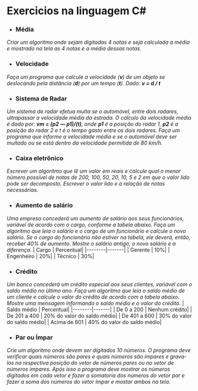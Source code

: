 # Exercicios na linguagem C#

-  ### **Média**   
_Criar um algoritmo onde sejam digitadas 4 notas e seja calculada a média e mostrado na tela as 4 notas e a média dessas notas._

- ### **Velocidade**  
_Faça um programa que calcule a velocidade (**v**) de um objeto se deslocando pela distância (**d**) por um tempo (**t**). 
Dado: **v = d / t**_

- ###  **Sistema de Radar**  
_Um sistema de radar efetua multa se o automóvel, entre dois radares, ultrapassar a velocidade média da estrada. O cálculo da velocidade média é dado por: 
**vm = (p2 — p1)/(t)**, onde **p1** é a posição do radar 1, **p2** é a posição do radar 2 e t é o tempo gasto entre os dois radares.
Faça um programa que informe a velocidade média e se o automóvel deve ser multado ou se está dentro da velocidade permitida de 80 km/h._

- ###  **Caixa eletrônico**  
_Escrever um algoritmo que lê um valor em reais e calcule qual o menor número possível de notas de 200, 100, 50, 20, 10, 5 e 2 em que o valor lido pode ser decomposto. Escrever o valor lido e a relação de notas necessárias._

- ###  **Aumento de salário**  
_Uma empresa concederá um aumento de salário aos seus funcionários, variável de acordo com o cargo, conforme a tabela abaixo. Faça um algoritmo que leia o salário e o cargo de um funcionário e calcule o novo salário. Se o cargo do funcionário não estiver na tabela, ele deverá, então, receber 40% de aumento. Mostre o salário antigo, o novo salário e a diferença._
| Cargo | Percentual|
|--------|-------|
| Gerente   | 10%|
| Engenheiro | 20%|
| Técnico | 30%|
	
- ###  **Crédito**  
_Um banco concederá um crédito especial aos seus clientes, variável com o saldo médio no último ano. Faça um algoritmo que leia o saldo médio de um cliente e calcule o valor do crédito de acordo com a tabela abaixo. Mostre uma mensagem informando o saldo médio e o valor do crédito._
| Saldo médio |  Percentual|
|--------|-------|
| De 0 a 200   | Nenhum crédito|
| De 201 a 400 | 20% do valor do saldo médio|
| De 401 a 600 | 30% do valor do saldo médio|
| Acima de 601 | 40% do valor do saldo médio|

- ### **Par ou Ímpar**
_Crie um algoritmo onde devem ser digitados 10 números. O programa deve verificar quais números são pares e quais números são ímpares e grava-los na respectiva posição do vetor de números pares ou no vetor de números impares. Após isso o programa deve mostrar os números digitados em cada vetor e fazer a somatoria dos números do vetor par e fazer a soma dos números do vetor ímpar e mostar ambos na tela._

